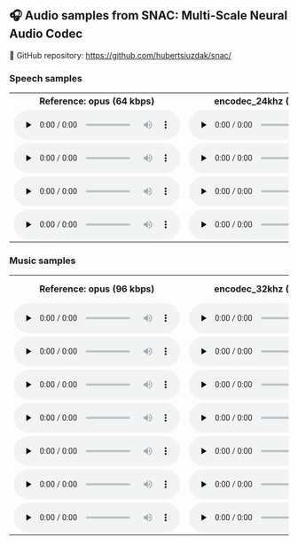 <style>
.markdown-body>*:first-child {
    display: none;
}
</style>

## 🎧 Audio samples from SNAC: Multi-Scale Neural Audio Codec

🔗 GitHub repository: https://github.com/hubertsiuzdak/snac/

### Speech samples

<table>
  <tr>
    <th>Reference: opus (64 kbps)</th>
    <th>encodec_24khz (1.5 kbps)</th>
    <th style="color: green;">snac_24khz (0.98 kbps)</th>
  </tr>
  <tr>
    <td><audio controls preload="none"><source src="audio/speech/ref/m2_script2_cleanraw_trimmed_008.opus" type="audio/mp3">Your browser does not support the audio element.</audio></td>
    <td><audio controls preload="none"><source src="audio/speech/encodec/m2_script2_cleanraw_trimmed_008.opus" type="audio/mp3">Your browser does not support the audio element.</audio></td>
    <td><audio controls preload="none"><source src="audio/speech/snac/m2_script2_cleanraw_trimmed_008.opus" type="audio/mp3">Your browser does not support the audio element.</audio></td>
  </tr>
  <tr>
    <td><audio controls preload="none"><source src="audio/speech/ref/f10_script1_cleanraw_trimmed_002.opus" type="audio/mp3">Your browser does not support the audio element.</audio></td>
    <td><audio controls preload="none"><source src="audio/speech/encodec/f10_script1_cleanraw_trimmed_002.opus" type="audio/mp3">Your browser does not support the audio element.</audio></td>
    <td><audio controls preload="none"><source src="audio/speech/snac/f10_script1_cleanraw_trimmed_002.opus" type="audio/mp3">Your browser does not support the audio element.</audio></td>
  </tr>
  <tr>
    <td><audio controls preload="none"><source src="audio/speech/ref/m4_script4_cleanraw_trimmed_005.opus" type="audio/mp3">Your browser does not support the audio element.</audio></td>
    <td><audio controls preload="none"><source src="audio/speech/encodec/m4_script4_cleanraw_trimmed_005.opus" type="audio/mp3">Your browser does not support the audio element.</audio></td>
    <td><audio controls preload="none"><source src="audio/speech/snac/m4_script4_cleanraw_trimmed_005.opus" type="audio/mp3">Your browser does not support the audio element.</audio></td>
  </tr>
  <tr>
    <td><audio controls preload="none"><source src="audio/speech/ref/f7_script3_cleanraw_trimmed_008.opus" type="audio/mp3">Your browser does not support the audio element.</audio></td>
    <td><audio controls preload="none"><source src="audio/speech/encodec/f7_script3_cleanraw_trimmed_008.opus" type="audio/mp3">Your browser does not support the audio element.</audio></td>
    <td><audio controls preload="none"><source src="audio/speech/snac/f7_script3_cleanraw_trimmed_008.opus" type="audio/mp3">Your browser does not support the audio element.</audio></td>
  </tr>
</table> 

### Music samples

<table>
  <tr>
    <th>Reference: opus (96 kbps)</th>
    <th>encodec_32khz (2.2 kbps)</th>
    <th>descript-audio-codec-44khz (2.6 kbps)</th>
    <th style="color: green;">snac_32khz (1.9 kbps)</th>
    <th style="color: green;">snac_44khz (2.6 kbps)</th>
  </tr>
  <tr>
    <td><audio controls preload="none"><source src="audio/music/ref/hey-ya.opus" type="audio/mp3">Your browser does not support the audio element.</audio></td>
    <td><audio controls preload="none"><source src="audio/music/encodec/hey-ya.opus" type="audio/mp3">Your browser does not support the audio element.</audio></td>
    <td><audio controls preload="none"><source src="audio/music/dac/hey-ya.opus" type="audio/mp3">Your browser does not support the audio element.</audio></td>
    <td><audio controls preload="none"><source src="audio/music/snac_32khz/hey-ya.opus" type="audio/mp3">Your browser does not support the audio element.</audio></td>
    <td><audio controls preload="none"><source src="audio/music/snac_44khz/hey-ya.opus" type="audio/mp3">Your browser does not support the audio element.</audio></td>
  </tr>
  <tr>
    <td><audio controls preload="none"><source src="audio/music/ref/rickroll.opus" type="audio/mp3">Your browser does not support the audio element.</audio></td>
    <td><audio controls preload="none"><source src="audio/music/encodec/rickroll.opus" type="audio/mp3">Your browser does not support the audio element.</audio></td>
    <td><audio controls preload="none"><source src="audio/music/dac/rickroll.opus" type="audio/mp3">Your browser does not support the audio element.</audio></td>
    <td><audio controls preload="none"><source src="audio/music/snac_32khz/rickroll.opus" type="audio/mp3">Your browser does not support the audio element.</audio></td>
    <td><audio controls preload="none"><source src="audio/music/snac_44khz/rickroll.opus" type="audio/mp3">Your browser does not support the audio element.</audio></td>
  </tr>
  <tr>
    <td><audio controls preload="none"><source src="audio/music/ref/acdc.opus" type="audio/mp3">Your browser does not support the audio element.</audio></td>
    <td><audio controls preload="none"><source src="audio/music/encodec/acdc.opus" type="audio/mp3">Your browser does not support the audio element.</audio></td>
    <td><audio controls preload="none"><source src="audio/music/dac/acdc.opus" type="audio/mp3">Your browser does not support the audio element.</audio></td>
    <td><audio controls preload="none"><source src="audio/music/snac_32khz/acdc.opus" type="audio/mp3">Your browser does not support the audio element.</audio></td>
    <td><audio controls preload="none"><source src="audio/music/snac_44khz/acdc.opus" type="audio/mp3">Your browser does not support the audio element.</audio></td>
  </tr>
  <tr>
    <td><audio controls preload="none"><source src="audio/music/ref/korale.opus" type="audio/mp3">Your browser does not support the audio element.</audio></td>
    <td><audio controls preload="none"><source src="audio/music/encodec/korale.opus" type="audio/mp3">Your browser does not support the audio element.</audio></td>
    <td><audio controls preload="none"><source src="audio/music/dac/korale.opus" type="audio/mp3">Your browser does not support the audio element.</audio></td>
    <td><audio controls preload="none"><source src="audio/music/snac_32khz/korale.opus" type="audio/mp3">Your browser does not support the audio element.</audio></td>
    <td><audio controls preload="none"><source src="audio/music/snac_44khz/korale.opus" type="audio/mp3">Your browser does not support the audio element.</audio></td>
  </tr>
  <tr>
    <td><audio controls preload="none"><source src="audio/music/ref/queen.opus" type="audio/mp3">Your browser does not support the audio element.</audio></td>
    <td><audio controls preload="none"><source src="audio/music/encodec/queen.opus" type="audio/mp3">Your browser does not support the audio element.</audio></td>
    <td><audio controls preload="none"><source src="audio/music/dac/queen.opus" type="audio/mp3">Your browser does not support the audio element.</audio></td>
    <td><audio controls preload="none"><source src="audio/music/snac_32khz/queen.opus" type="audio/mp3">Your browser does not support the audio element.</audio></td>
    <td><audio controls preload="none"><source src="audio/music/snac_44khz/queen.opus" type="audio/mp3">Your browser does not support the audio element.</audio></td>
  </tr>
  <tr>
    <td><audio controls preload="none"><source src="audio/music/ref/swan.opus" type="audio/mp3">Your browser does not support the audio element.</audio></td>
    <td><audio controls preload="none"><source src="audio/music/encodec/swan.opus" type="audio/mp3">Your browser does not support the audio element.</audio></td>
    <td><audio controls preload="none"><source src="audio/music/dac/swan.opus" type="audio/mp3">Your browser does not support the audio element.</audio></td>
    <td><audio controls preload="none"><source src="audio/music/snac_32khz/swan.opus" type="audio/mp3">Your browser does not support the audio element.</audio></td>
    <td><audio controls preload="none"><source src="audio/music/snac_44khz/swan.opus" type="audio/mp3">Your browser does not support the audio element.</audio></td>
  </tr>
  <tr>
    <td><audio controls preload="none"><source src="audio/music/ref/snoop.opus" type="audio/mp3">Your browser does not support the audio element.</audio></td>
    <td><audio controls preload="none"><source src="audio/music/encodec/snoop.opus" type="audio/mp3">Your browser does not support the audio element.</audio></td>
    <td><audio controls preload="none"><source src="audio/music/dac/snoop.opus" type="audio/mp3">Your browser does not support the audio element.</audio></td>
    <td><audio controls preload="none"><source src="audio/music/snac_32khz/snoop.opus" type="audio/mp3">Your browser does not support the audio element.</audio></td>
    <td><audio controls preload="none"><source src="audio/music/snac_44khz/snoop.opus" type="audio/mp3">Your browser does not support the audio element.</audio></td>
  </tr>
</table>